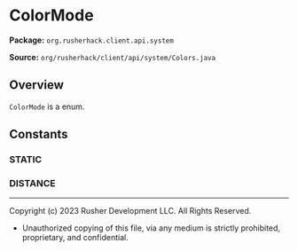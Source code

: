 # ColorMode

**Package:** `org.rusherhack.client.api.system`

**Source:** `org/rusherhack/client/api/system/Colors.java`

## Overview

`ColorMode` is a enum.

## Constants

### STATIC

### DISTANCE

---

Copyright (c) 2023 Rusher Development LLC. All Rights Reserved.
* Unauthorized copying of this file, via any medium is strictly prohibited, proprietary, and confidential.
